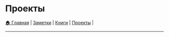 # Проекты

[🏠 Главная](https://github.com/codekote/about) |
[Заметки](https://github.com/codekote/about/blob/main/notes.md) |
[Книги](https://github.com/codekote/about/blob/main/books.md) |
[Проекты](https://github.com/codekote/about/blob/main/projects.md) |

___
